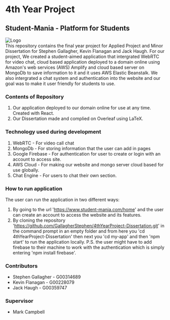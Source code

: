 # 4th Year Project 
## Student-Mania - Platform for Students
![Logo](https://gyazo.com/6ca43c526a168cf72d2e23ba7f58cc14.png) <br>
This repository contains the final year project for Applied Project and Minor Dissertation for Stephen Gallagher, Kevin Flanagan and Jack Haugh. For our project, We created a student-aimed application that intergrated WebRTC for video chat, cloud based application deployed to a domain online using Amazon's web services (AWS) Amplify and cloud based server on MongoDb to save information to it and it uses AWS Elastic Beanstalk. We also intergrated a chat system and authentication into the website and our goal was to make it user friendly for students to use.

### Contents of Repository
1. Our application deployed to our domain online for use at any time. Created with React.
2. Our Dissertation made and complied on Overleaf using LaTeX. 

### Technology used during development
1. WebRTC - For video call chat
2. MongoDb - For storing information that the user can add in pages
3. Google Firebase - For authentication for user to create or login with an account to access site.
4. AWS Cloud - For making our website and mongo server cloud based for use globally.
5. Chat Engine - For users to chat their own section. 

### How to run application
The user can run the application in two different ways:

1. By going to the url 'https://www.student-mania.com/home' and the user can create an account to access the website and its features.
2. By cloning the repository 'https://github.com/GallagherStephen/4thYearProject-Dissertation.git' in the command prompt in an empty folder and from here you 'cd 4thYearProject-Dissertation' then next you 'cd my-app' and then 'npm start' to run the application locally. P.S. the user might have to add firebase to their machine to work with the authentication which is simply entering 'npm install firebase'.

### Contributors 
* Stephen Gallagher - G00314689
* Kevin Flanagan - G00228079
* Jack Haugh - G00359747

### Supervisor
* Mark Campbell 
